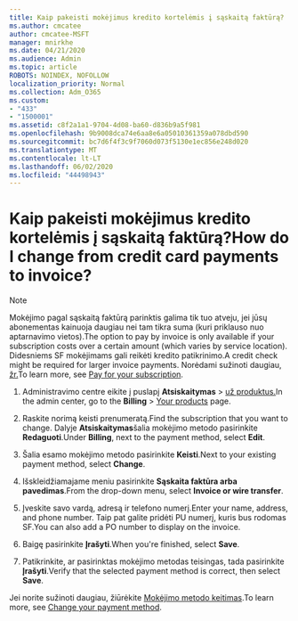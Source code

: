```yaml
---
title: Kaip pakeisti mokėjimus kredito kortelėmis į sąskaitą faktūrą?
ms.author: cmcatee
author: cmcatee-MSFT
manager: mnirkhe
ms.date: 04/21/2020
ms.audience: Admin
ms.topic: article
ROBOTS: NOINDEX, NOFOLLOW
localization_priority: Normal
ms.collection: Adm_O365
ms.custom:
- "433"
- "1500001"
ms.assetid: c8f2a1a1-9704-4d08-ba60-d836b9a5f981
ms.openlocfilehash: 9b9008dca74e6aa8e6a05010361359a078dbd590
ms.sourcegitcommit: bc7d6f4f3c9f7060d073f5130e1ec856e248d020
ms.translationtype: MT
ms.contentlocale: lt-LT
ms.lasthandoff: 06/02/2020
ms.locfileid: "44498943"
---
```

# <a name="how-do-i-change-from-credit-card-payments-to-invoice"></a><span data-ttu-id="4127b-102">Kaip pakeisti mokėjimus kredito kortelėmis į sąskaitą faktūrą?</span><span class="sxs-lookup"><span data-stu-id="4127b-102">How do I change from credit card payments to invoice?</span></span>

> [!NOTE]
> <span data-ttu-id="4127b-103">Mokėjimo pagal sąskaitą faktūrą parinktis galima tik tuo atveju, jei jūsų abonementas kainuoja daugiau nei tam tikra suma (kuri priklauso nuo aptarnavimo vietos).</span><span class="sxs-lookup"><span data-stu-id="4127b-103">The option to pay by invoice is only available if your subscription costs over a certain amount (which varies by service location).</span></span> <span data-ttu-id="4127b-104">Didesniems SF mokėjimams gali reikėti kredito patikrinimo.</span><span class="sxs-lookup"><span data-stu-id="4127b-104">A credit check might be required for larger invoice payments.</span></span> <span data-ttu-id="4127b-105">Norėdami sužinoti daugiau, [žr.](https://docs.microsoft.com/microsoft-365/commerce/billing-and-payments/pay-for-your-subscription)</span><span class="sxs-lookup"><span data-stu-id="4127b-105">To learn more, see [Pay for your subscription](https://docs.microsoft.com/microsoft-365/commerce/billing-and-payments/pay-for-your-subscription).</span></span>

1. <span data-ttu-id="4127b-106">Administravimo centre eikite į puslapį **Atsiskaitymas**  >  [už produktus.](https://go.microsoft.com/fwlink/p/?linkid=842054)</span><span class="sxs-lookup"><span data-stu-id="4127b-106">In the admin center, go to the **Billing** > [Your products](https://go.microsoft.com/fwlink/p/?linkid=842054) page.</span></span>

2. <span data-ttu-id="4127b-107">Raskite norimą keisti prenumeratą.</span><span class="sxs-lookup"><span data-stu-id="4127b-107">Find the subscription that you want to change.</span></span> <span data-ttu-id="4127b-108">Dalyje **Atsiskaitymas**šalia mokėjimo metodo pasirinkite **Redaguoti**.</span><span class="sxs-lookup"><span data-stu-id="4127b-108">Under **Billing**, next to the payment method, select **Edit**.</span></span>

3. <span data-ttu-id="4127b-109">Šalia esamo mokėjimo metodo pasirinkite **Keisti**.</span><span class="sxs-lookup"><span data-stu-id="4127b-109">Next to your existing payment method, select **Change**.</span></span>

4. <span data-ttu-id="4127b-110">Išskleidžiamajame meniu pasirinkite **Sąskaita faktūra arba pavedimas**.</span><span class="sxs-lookup"><span data-stu-id="4127b-110">From the drop-down menu, select **Invoice or wire transfer**.</span></span>

5. <span data-ttu-id="4127b-111">Įveskite savo vardą, adresą ir telefono numerį.</span><span class="sxs-lookup"><span data-stu-id="4127b-111">Enter your name, address, and phone number.</span></span> <span data-ttu-id="4127b-112">Taip pat galite pridėti PU numerį, kuris bus rodomas SF.</span><span class="sxs-lookup"><span data-stu-id="4127b-112">You can also add a PO number to display on the invoice.</span></span>

6. <span data-ttu-id="4127b-113">Baigę pasirinkite **Įrašyti**.</span><span class="sxs-lookup"><span data-stu-id="4127b-113">When you're finished, select **Save**.</span></span>

7. <span data-ttu-id="4127b-114">Patikrinkite, ar pasirinktas mokėjimo metodas teisingas, tada pasirinkite **Įrašyti**.</span><span class="sxs-lookup"><span data-stu-id="4127b-114">Verify that the selected payment method is correct, then select **Save**.</span></span>

<span data-ttu-id="4127b-115">Jei norite sužinoti daugiau, žiūrėkite [Mokėjimo metodo keitimas](https://docs.microsoft.com/microsoft-365/commerce/billing-and-payments/change-payment-method).</span><span class="sxs-lookup"><span data-stu-id="4127b-115">To learn more, see [Change your payment method](https://docs.microsoft.com/microsoft-365/commerce/billing-and-payments/change-payment-method).</span></span>